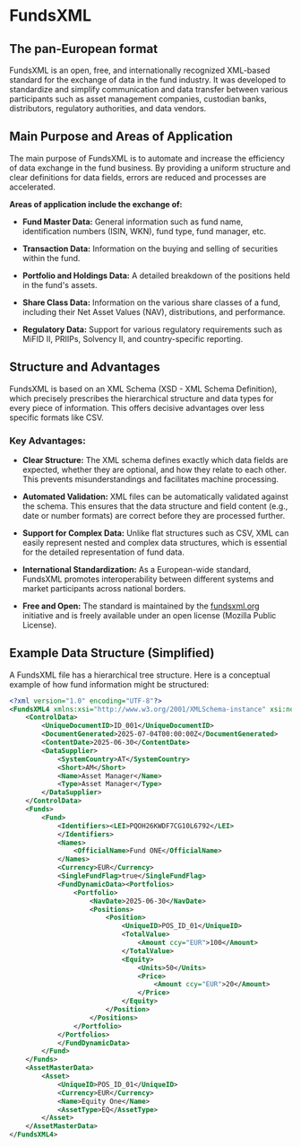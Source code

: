 # FundsXML
## The pan-European format

FundsXML is an open, free, and internationally recognized XML-based standard for the exchange of data in the fund industry. It was developed to standardize and simplify communication and data transfer between various participants such as asset management companies, custodian banks, distributors, regulatory authorities, and data vendors.


## Main Purpose and Areas of Application

The main purpose of FundsXML is to automate and increase the efficiency of data exchange in the fund business. By providing a uniform structure and clear definitions for data fields, errors are reduced and processes are accelerated.

**Areas of application include the exchange of:**

* **Fund Master Data:** General information such as fund name, identification numbers (ISIN, WKN), fund type, fund manager, etc.

* **Transaction Data:** Information on the buying and selling of securities within the fund.

* **Portfolio and Holdings Data:** A detailed breakdown of the positions held in the fund's assets.

* **Share Class Data:** Information on the various share classes of a fund, including their Net Asset Values (NAV), distributions, and performance.

* **Regulatory Data:** Support for various regulatory requirements such as MiFID II, PRIIPs, Solvency II, and country-specific reporting.



## Structure and Advantages

FundsXML is based on an XML Schema (XSD - XML Schema Definition), which precisely prescribes the hierarchical structure and data types for every piece of information. This offers decisive advantages over less specific formats like CSV.

### Key Advantages:

* **Clear Structure:** The XML schema defines exactly which data fields are expected, whether they are optional, and how they relate to each other. This prevents misunderstandings and facilitates machine processing.

* **Automated Validation:** XML files can be automatically validated against the schema. This ensures that the data structure and field content (e.g., date or number formats) are correct before they are processed further.

* **Support for Complex Data:** Unlike flat structures such as CSV, XML can easily represent nested and complex data structures, which is essential for the detailed representation of fund data.

* **International Standardization:** As a European-wide standard, FundsXML promotes interoperability between different systems and market participants across national borders.

* **Free and Open:** The standard is maintained by the [fundsxml.org](https://urldefense.com/v3/__http:/fundsxml.org__;!!OMGRPR5eiCE28w!uS0SLK1zVXJ05t-WicHYGLGBpQRXkrwE7BANjCEmuESqkzqUlCs9qawSjn9cYXY-AF6kZ-0cUopLSA6geRYA$) initiative and is freely available under an open license (Mozilla Public License).



## Example Data Structure (Simplified)

A FundsXML file has a hierarchical tree structure. Here is a conceptual example of how fund information might be structured:

```xml
<?xml version="1.0" encoding="UTF-8"?>
<FundsXML4 xmlns:xsi="http://www.w3.org/2001/XMLSchema-instance" xsi:noNamespaceSchemaLocation="https://github.com/fundsxml/schema/releases/download/4.2.9/FundsXML.xsd">
	<ControlData>
		<UniqueDocumentID>ID_001</UniqueDocumentID>
		<DocumentGenerated>2025-07-04T00:00:00Z</DocumentGenerated>
		<ContentDate>2025-06-30</ContentDate>
		<DataSupplier>
			<SystemCountry>AT</SystemCountry>
			<Short>AM</Short>
			<Name>Asset Manager</Name>
			<Type>Asset Manager</Type>
		</DataSupplier>
	</ControlData>
	<Funds>
		<Fund>
			<Identifiers><LEI>PQOH26KWDF7CG10L6792</LEI>
			</Identifiers>
			<Names>
				<OfficialName>Fund ONE</OfficialName>
			</Names>
			<Currency>EUR</Currency>
			<SingleFundFlag>true</SingleFundFlag>
			<FundDynamicData><Portfolios>
				<Portfolio>
					<NavDate>2025-06-30</NavDate>
					<Positions>
						<Position>
							<UniqueID>POS_ID_01</UniqueID>
							<TotalValue>
								<Amount ccy="EUR">100</Amount>
							</TotalValue>
							<Equity>
								<Units>50</Units>
								<Price>
									<Amount ccy="EUR">20</Amount>
								</Price>
							</Equity>
						</Position>
					</Positions>
				</Portfolio>
			</Portfolios>
			</FundDynamicData>
		</Fund>
	</Funds>
	<AssetMasterData>
		<Asset>
			<UniqueID>POS_ID_01</UniqueID>
			<Currency>EUR</Currency>
			<Name>Equity One</Name>
			<AssetType>EQ</AssetType>
		</Asset>
	</AssetMasterData>
</FundsXML4>
```
